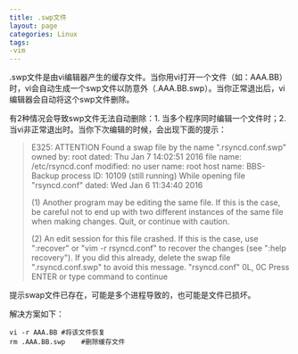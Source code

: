 ```yaml
---
title: .swp文件
layout: page
categories: Linux
tags: 
-vim
---
```


.swp文件是由vi编辑器产生的缓存文件。当你用vi打开一个文件（如：AAA.BB）时，vi会自动生成一个swp文件以防意外（.AAA.BB.swp）。当你正常退出后，vi编辑器会自动将这个swp文件删除。

有2种情况会导致swp文件无法自动删除：1. 当多个程序同时编辑一个文件时；2. 当vi非正常退出时。当你下次编辑的时候，会出现下面的提示：

> E325: ATTENTION
>Found a swap file by the name ".rsyncd.conf.swp" owned by: root dated: Thu Jan 7 14:02:51 2016
>file name: /etc/rsyncd.conf
>modified: no
>user name: root host name: BBS-Backup
>process ID: 10109 (still running)
>While opening file "rsyncd.conf"
>dated: Wed Jan 6 11:34:40 2016
>
>(1) Another program may be editing the same file.
>If this is the case, be careful not to end up with two different instances of the same file when making changes. Quit, or continue with caution.
>
>(2) An edit session for this file crashed.
>If this is the case, use ":recover" or "vim -r rsyncd.conf" to recover the changes (see ":help recovery"). If you did this already, delete the swap file ".rsyncd.conf.swp" to avoid this message.
>"rsyncd.conf" 0L, 0C
>Press ENTER or type command to continue

提示swap文件已存在，可能是多个进程导致的，也可能是文件已损坏。

解决方案如下：

    vi -r AAA.BB #将该文件恢复
    rm .AAA.BB.swp    #删除缓存文件